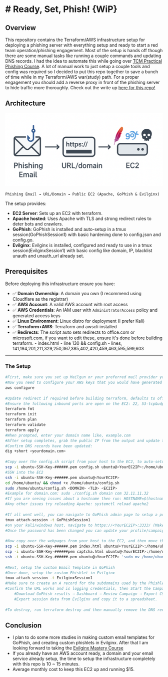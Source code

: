 # # Ready, Set, Phish! {WiP}

## Overview

This repository contains the Terraform/AWS infrastructure setup for deploying a phishing server with everything setup and ready to start a red team operation/phishing engagement. 
Most of the setup is hands off though there are some manual tasks like running a couple commands and updating DNS records.
I had the idea to automate this while going over [TCM Practical Phishing Course](https://academy.tcm-sec.com/p/practical-phishing-campaigns). A lot of manual work to just setup a couple tools and config was required so I decided to put this repo together to save a bunch of time while in my Terraform/AWS war(study) path.
For a proper engagement you should add a reverse proxy in front of the phishing server to hide traffic more thoroughly.
Check out the write up [here for this repo!](https://cyberchronicles.org/posts/6/)

## Architecture
![architecture diagram](/architecture.png)
```
Phishing Email → URL/Domain → Public EC2 (Apache, GoPhish & Evilginx)
```

The setup provides:
- **EC2 Server**: Sets up an EC2 with terraform.
- **Apache hosted**: Uses Apache with TLS and strong redirect rules to deter bots and crawlers.
- **GoPhish**: GoPhish is installed and auto-setup in a tmux session(GoPhishSession1) with basic hardening done to config.json and config.go.
- **Evilginx**: Evilginx is installed, configured and ready to use in a tmux session(EvilginxSession1) with basic config like domain, IP, blacklist unauth and unauth_url already set.
  
## Prerequisites

Before deploying this infrastructure ensure you have:

- ✅ **Domain Ownership**: A domain you own (I recommend using Cloudflare as the registrar)
- ✅ **AWS Account**: A valid AWS account with root access
- ✅ **AWS Credentials**: An IAM user with `AdministratorAccess` policy and generated access keys
- ✅ **Linux Environment**: Linux distro for deployment (I prefer Kali)
- ✅ **Terraform+AWS**: Terraform and awscli installed
- ✅ **Redirects**: The script auto sets redirects to office.com or microsoft.com, if you want to edit these, ensure it's done before building terraform.
                     - index.html - line 130 && config.sh - lines, 141,194,201,211,329,250,367,385,402,420,459,463,595,599,603
---

### The Setup

```bash
#First, make sure you set up Mailgun or your preferred mail provider you intend to use.
#Now you need to configure your AWS keys that you would have generated from your AWS IAM user, (ensure awscli is installed): 
aws configure

#Update redirect if required before building terraform, defaults to office.com - Line 130 - index.html.
#Ensure the following inbound ports are open on the EC2: 22, 53-tcp&udp, 80, 443, 3333
terraform fmt
terraform init
terraform plan
terraform validate
terraform apply
#When prompted, enter your domain name like, example.com
#After setup completes, grab the public IP from the output and update the DNS records for your domain with an A record that points to the new Ec2 IP (DNS only).
#Confirm DNS records have been updated:
dig +short <yourdomain.com>

#Copy over the config.sh script from your host to the EC2, to auto-setup Apache, TLS, GoPhish and Evilginx on the Ec2:
scp -i ubuntu-SSH-Key-######.pem config.sh ubuntu@<YourEC2IP>:/home/ubuntu/
#SSH into the EC2
ssh -i ubuntu-SSH-Key-######.pem ubuntu@<YourEC2IP>
cd /home/ubuntu/ && chmod +x /home/ubuntu/config.sh
sudo /home/ubuntu/config.sh <DOMAIN> <TLD> <EC2IP>
#Example for domain.com: sudo ./config.sh domain com 32.11.11.32
#If you are seeing issues about a hostname then run: HOSTNAME=$(hostname) && echo "127.0.1.1 $HOSTNAME" | sudo tee -a /e> /dev/null
#Any other issues try reloading Apache: systemctl reload apache2

#If all went well, you can navigate to GoPhish admin page to setup a profile, but first grab the password:
tmux attach-session -t GoPhishSession1
#on your kali/windows host, navigate to https://<YourEC2IP>:3333/ (Make sure it's your EC2 IP not your domain name) to change your password for GoPhish (make note of it as you will not be given another chance)
#Once the password has been changed you can update your profile/campaign.

#Now copy over the webpages from your host to the EC2, and then move them to the web root folder. Ensure you are using your pem file name and your EC2 Public IP.
scp -i ubuntu-SSH-Key-######.pem index.html ubuntu@<YourEC2IP>:/home/ubuntu/
scp -i ubuntu-SSH-Key-######pem captcha.html ubuntu@<YourEC2IP>:/home/ubuntu/
ssh -i ubuntu-SSH-Key-######.pem ubuntu@<YourEC2IP> 'sudo mv /home/ubuntu/index.html /var/www/<yourdomain>/ && sudo mv /home/ubuntu/captcha.html /var/www/<yourdomain>/'

#Next, setup the custom Email Template in GoPhish
#Once done, setup the custom Phishlet in Evilginx
tmux attach-session -t EvilginxSession1
#Make sure to create an A record for the subdomains used by the Phishlet
#Confirm the URL works and is logging credentials, then Start the Campaign!
	#Download GoPhish results → Dashboard → Review Campaign → Export CSV
	#Export session data from Evilginx and copy it to a spreadsheet.
	
#To destroy, run terraform destroy and then manually remove the DNS records.
```

## Conclusion
- I plan to do some more studies in making custom email templates for GoPhish, and creating custom phishlets in Evilginx. After that I am looking forward to taking the [Evilginx Mastery Course](https://academy.breakdev.org/evilginx-mastery)
- If you already have an AWS account ready, a domain and your email service already setup, the time to setup the infrastructure completely with this repo is 10 ~ 15 minutes.
- Average monthly cost to keep this EC2 up and running $15.
